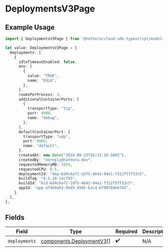 # DeploymentsV3Page

## Example Usage

```typescript
import { DeploymentsV3Page } from "@hathora/cloud-sdk-typescript/models/components";

let value: DeploymentsV3Page = {
  deployments: [
    {
      idleTimeoutEnabled: false,
      env: [
        {
          value: "TRUE",
          name: "EULA",
        },
      ],
      roomsPerProcess: 3,
      additionalContainerPorts: [
        {
          transportType: "tcp",
          port: 4000,
          name: "debug",
        },
      ],
      defaultContainerPort: {
        transportType: "udp",
        port: 8000,
        name: "default",
      },
      createdAt: new Date("2024-08-23T16:32:18.589Z"),
      createdBy: "noreply@hathora.dev",
      requestedMemoryMB: 1024,
      requestedCPU: 0.5,
      deploymentId: "dep-6d4c6a71-2d75-4b42-94e1-f312f57f33c5",
      buildTag: "0.1.14-14c793",
      buildId: "bld-6d4c6a71-2d75-4b42-94e1-f312f57f33c5",
      appId: "app-af469a92-5b45-4565-b3c4-b79878de67d2",
    },
  ],
};
```

## Fields

| Field                                                                | Type                                                                 | Required                                                             | Description                                                          |
| -------------------------------------------------------------------- | -------------------------------------------------------------------- | -------------------------------------------------------------------- | -------------------------------------------------------------------- |
| `deployments`                                                        | [components.DeploymentV3](../../models/components/deploymentv3.md)[] | :heavy_check_mark:                                                   | N/A                                                                  |